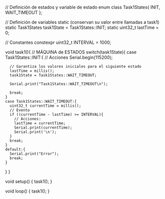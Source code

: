 // Definición de estados y variable de estado
enum class Task1States{
  INIT,
  WAIT_TIMEOUT
};

// Definición de variables static (conservan su valor entre llamadas a task1)
static Task1States task1State = Task1States::INIT;
static uint32_t lastTime = 0;

// Constantes
constexpr uint32_t INTERVAL = 1000;

void task1(){
  // MÁQUINA de ESTADOS 
  switch(task1State){
    case Task1States::INIT:{
      // Acciones
      Serial.begin(115200);
      
      // Garantiza los valores iniciales para el siguiente estado
      lastTime = millis();
      task1State = Task1States::WAIT_TIMEOUT;

      Serial.print("Task1States::WAIT_TIMEOUT\n");

      break;
    }
    case Task1States::WAIT_TIMEOUT:{
      uint32_t currentTime = millis();
      // Evento
      if ((currentTime - lastTime) >= INTERVAL){
        // Acciones:
        lastTime = currentTime;
        Serial.print(currentTime);
        Serial.print('\n');
      }
      break;
    }
    default:{
      Serial.print("Error");
      break;
    }
  }
}

void setup() {
  task1();
}

void loop() {
  task1();
}